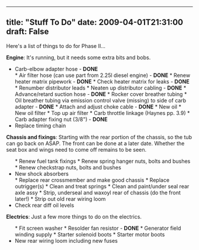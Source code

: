 
---
title: "Stuff To Do"
date: 2009-04-01T21:31:00
draft: False
---

Here's a list of things to do for Phase II...

<span style="font-weight: bold;">Engine</span>:  It's running, but it needs some extra bits and bobs.
<ul><li>Carb-elbow adapter hose - <span style="font-weight: bold;">DONE</span>
</li>* Air filter hose (can use part from 2.25l diesel engine) - <span style="font-weight: bold;">DONE</span>
* Renew heater matrix pipework - <span style="font-weight: bold;">DONE</span>
* Check heater matrix for leaks - <span style="font-weight: bold;">DONE</span>
* Renumber distributor leads
* Neaten up distributor cabling - <span style="font-weight: bold;">DONE</span>
* Advance/retard suction hose - <span style="font-weight: bold;">DONE</span>
* Rocker cover breather tubing
* Oil breather tubing via emission control valve (missing) to side of carb adapter - <span style="font-weight: bold;">DONE</span>
* Attach and adjust choke cable - <span style="font-weight: bold;">DONE</span>
* New oil
* New oil filter
* Top up air filter
* Carb throttle linkage (Haynes pp. 3.9)
* Carb adapter fixing nut (3/8") - <span style="font-weight: bold;">DONE</span>
<li>Replace timing chain
</li></ul><span style="font-weight: bold;">Chassis and fixings</span>:  Starting with the rear portion of the chassis, so the tub can go back on ASAP.  The front can be done at a later date.  Whether the seat box and wings need to come off remains to be seen.<span style="font-weight: bold;">
</span><ul>* Renew fuel tank fixings
* Renew spring hanger nuts, bolts and bushes
* Renew checkstrap nuts, bolts and bushes
<li>New shock absorbers
</li>* Replace rear crossmember and make good chassis
* Replace outrigger(s)
* Clean and treat springs
* Clean and paint/under seal rear axle assy
* Strip, underseal and waxoyl rear of chassis (do the front later!)
* Strip out old rear wiring loom
<li>Check rear diff oil levels
</li></ul><span style="font-weight: bold;">Electrics</span>:  Just a few more things to do on the electrics.<span style="font-weight: bold;">
</span><ul>* Fit screen washer
* Resolder fan resistor - <span style="font-weight: bold;">DONE</span>
* Generator field winding supply
* Starter solenoid boots
* Starter motor boots
<li>New rear wiring loom including new fuses
</li></ul>